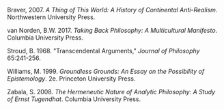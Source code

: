 Braver, 2007. *A Thing of This World: A History of Continental Anti-Realism*. Northwestern University Press.

van Norden, B.W. 2017. *Taking Back Philosophy: A Multicultural Manifesto*. Columbia University Press.

Stroud, B. 1968. "Transcendental Arguments," *Journal of Philosophy* 65:241-256.

Williams, M. 1999. *Groundless Grounds: An Essay on the Possibility of Epistemology*. 2e. Princeton University Press.

Zabala, S. 2008. *The Hermeneutic Nature of Analytic Philosophy: A Study of Ernst Tugendhat*. Columbia University Press.
